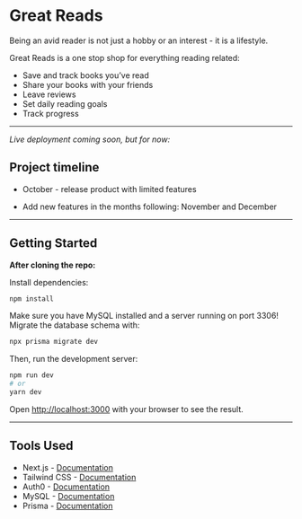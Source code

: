 # Great Reads

Being an avid reader is not just a hobby or an interest - it is a lifestyle.

Great Reads is a one stop shop for everything reading related:

- Save and track books you’ve read
- Share your books with your friends
- Leave reviews
- Set daily reading goals
- Track progress

---

_Live deployment coming soon, but for now:_

## Project timeline

- October - release product with limited features

- Add new features in the months following: November and December

---

## Getting Started

**After cloning the repo:**

Install dependencies:

```bash
npm install
```

Make sure you have MySQL installed and a server running on port 3306!
Migrate the database schema with:

```bash
npx prisma migrate dev
```

Then, run the development server:

```bash
npm run dev
# or
yarn dev
```

Open [http://localhost:3000](http://localhost:3000) with your browser to see the result.

---

## Tools Used

- Next.js - [Documentation](https://nextjs.org/docs)
- Tailwind CSS - [Documentation](https://tailwindcss.com/docs/installation)
- Auth0 - [Documentation](https://auth0.com/docs/)
- MySQL - [Documentation](https://dev.mysql.com/doc/)
- Prisma - [Documentation](https://www.prisma.io/docs/)
